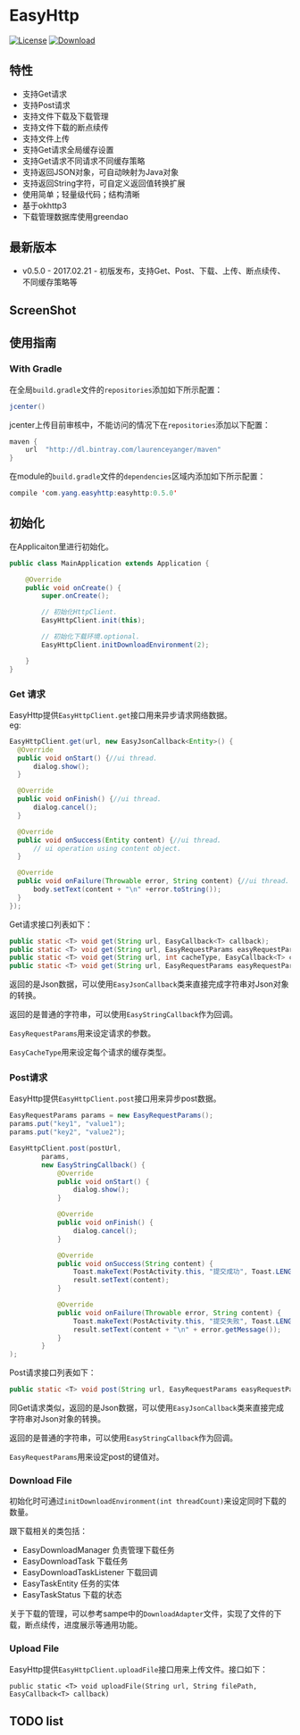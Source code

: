 # EasyHttp
[![License](https://img.shields.io/badge/license-Apache%202-green.svg)](https://www.apache.org/licenses/LICENSE-2.0)
[![Download](https://api.bintray.com/packages/laurenceyanger/maven/easyhttp/images/download.svg) ](https://bintray.com/laurenceyanger/maven/easyhttp/_latestVersion)
## 特性
* 支持Get请求
* 支持Post请求
* 支持文件下载及下载管理
* 支持文件下载的断点续传
* 支持文件上传
* 支持Get请求全局缓存设置
* 支持Get请求不同请求不同缓存策略
* 支持返回JSON对象，可自动映射为Java对象
* 支持返回String字符，可自定义返回值转换扩展
* 使用简单；轻量级代码；结构清晰
* 基于okhttp3
* 下载管理数据库使用greendao



## 最新版本

* v0.5.0 - 2017.02.21 - 初版发布，支持Get、Post、下载、上传、断点续传、不同缓存策略等



## ScreenShot



## 使用指南

### With Gradle

在全局`build.gradle`文件的`repositories`添加如下所示配置：

```java
jcenter()
```
jcenter上传目前审核中，不能访问的情况下在`repositories`添加以下配置：
```java
maven {
    url  "http://dl.bintray.com/laurenceyanger/maven"
}
```
在module的`build.gradle`文件的`dependencies`区域内添加如下所示配置：

```java
compile 'com.yang.easyhttp:easyhttp:0.5.0'
```

## 初始化

在Applicaiton里进行初始化。

```java
public class MainApplication extends Application {

    @Override
    public void onCreate() {
        super.onCreate();

        // 初始化HttpClient.
        EasyHttpClient.init(this);

        // 初始化下载环境.optional.
        EasyHttpClient.initDownloadEnvironment(2);

    }
}
```

### Get 请求

EasyHttp提供`EasyHttpClient.get`接口用来异步请求网络数据。</br>eg:

```java
EasyHttpClient.get(url, new EasyJsonCallback<Entity>() {
  @Override
  public void onStart() {//ui thread.
      dialog.show();
  }

  @Override
  public void onFinish() {//ui thread.
      dialog.cancel();
  }

  @Override
  public void onSuccess(Entity content) {//ui thread.
      // ui operation using content object.
  }

  @Override
  public void onFailure(Throwable error, String content) {//ui thread.
      body.setText(content + "\n" +error.toString());
  }
});
```

Get请求接口列表如下：

```java
public static <T> void get(String url, EasyCallback<T> callback);
public static <T> void get(String url, EasyRequestParams easyRequestParams, EasyCallback<T> callBack);
public static <T> void get(String url, int cacheType, EasyCallback<T> callback);
public static <T> void get(String url, EasyRequestParams easyRequestParams, int cacheType, EasyCallback<T> callback);
```

返回的是Json数据，可以使用`EasyJsonCallback`类来直接完成字符串对Json对象的转换。</br>

返回的是普通的字符串，可以使用`EasyStringCallback`作为回调。</br>

`EasyRequestParams`用来设定请求的参数。</br>

`EasyCacheType`用来设定每个请求的缓存类型。</br>

### Post请求

EasyHttp提供`EasyHttpClient.post`接口用来异步post数据。

```java
EasyRequestParams params = new EasyRequestParams();
params.put("key1", "value1");
params.put("key2", "value2");

EasyHttpClient.post(postUrl,
        params,
        new EasyStringCallback() {
            @Override
            public void onStart() {
                dialog.show();
            }

            @Override
            public void onFinish() {
                dialog.cancel();
            }

            @Override
            public void onSuccess(String content) {
                Toast.makeText(PostActivity.this, "提交成功", Toast.LENGTH_LONG);
                result.setText(content);
            }

            @Override
            public void onFailure(Throwable error, String content) {
                Toast.makeText(PostActivity.this, "提交失败", Toast.LENGTH_LONG);
                result.setText(content + "\n" + error.getMessage());
            }
        }
);
```

Post请求接口列表如下：

```java
public static <T> void post(String url, EasyRequestParams easyRequestParams, EasyCallback<T> callback)
```

同Get请求类似，返回的是Json数据，可以使用`EasyJsonCallback`类来直接完成字符串对Json对象的转换。</br>

返回的是普通的字符串，可以使用`EasyStringCallback`作为回调。</br>

`EasyRequestParams`用来设定post的键值对。</br>

### Download File

初始化时可通过`initDownloadEnvironment(int threadCount)`来设定同时下载的数量。</br>

跟下载相关的类包括：

* EasyDownloadManager 负责管理下载任务
* EasyDownloadTask 下载任务
* EasyDownloadTaskListener 下载回调
* EasyTaskEntity 任务的实体
* EasyTaskStatus 下载的状态

关于下载的管理，可以参考sampe中的`DownloadAdapter`文件，实现了文件的下载，断点续传，进度展示等通用功能。

### Upload File

EasyHttp提供`EasyHttpClient.uploadFile`接口用来上传文件。接口如下：

```
public static <T> void uploadFile(String url, String filePath, EasyCallback<T> callback) 
```

## TODO list


